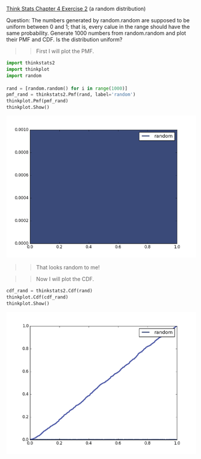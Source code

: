 [Think Stats Chapter 4 Exercise 2](http://greenteapress.com/thinkstats2/html/thinkstats2005.html#toc41) (a random distribution)

Question: The numbers generated by random.random are supposed to be uniform between 0 and 1; that is, every calue in the range should have the same probability. Generate 1000 numbers from random.random and plot their PMF and CDF. Is the distribution uniform?

>> First I will plot the PMF.  
  
```python
import thinkstats2
import thinkplot
import random

rand = [random.random() for i in range(1000)]
pmf_rand = thinkstats2.Pmf(rand, label='random')
thinkplot.Pmf(pmf_rand)
thinkplot.Show()
```
![Pmf](https://github.com/aschlissel/dsp/blob/master/randomrandom.png)  
>> That looks random to me!
  
>> Now I will plot the CDF.
  
```python
cdf_rand = thinkstats2.Cdf(rand)
thinkplot.Cdf(cdf_rand)
thinkplot.Show()
```
  
![Cdf](https://github.com/aschlissel/dsp/blob/master/randomrandom_cdf.png)
